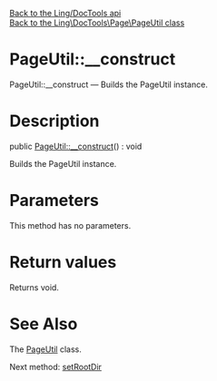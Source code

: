 [Back to the Ling/DocTools api](https://github.com/lingtalfi/DocTools/blob/master/doc/api/Ling/DocTools.md)<br>
[Back to the Ling\DocTools\Page\PageUtil class](https://github.com/lingtalfi/DocTools/blob/master/doc/api/Ling/DocTools/Page/PageUtil.md)


PageUtil::__construct
================



PageUtil::__construct — Builds the PageUtil instance.




Description
================


public [PageUtil::__construct](https://github.com/lingtalfi/DocTools/blob/master/doc/api/Ling/DocTools/Page/PageUtil/__construct.md)() : void




Builds the PageUtil instance.




Parameters
================

This method has no parameters.


Return values
================

Returns void.








See Also
================

The [PageUtil](https://github.com/lingtalfi/DocTools/blob/master/doc/api/Ling/DocTools/Page/PageUtil.md) class.

Next method: [setRootDir](https://github.com/lingtalfi/DocTools/blob/master/doc/api/Ling/DocTools/Page/PageUtil/setRootDir.md)<br>

